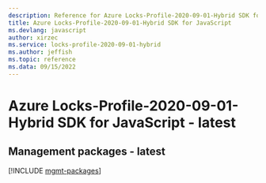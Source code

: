 ```yaml
---
description: Reference for Azure Locks-Profile-2020-09-01-Hybrid SDK for JavaScript
title: Azure Locks-Profile-2020-09-01-Hybrid SDK for JavaScript
ms.devlang: javascript
author: xirzec
ms.service: locks-profile-2020-09-01-hybrid
ms.author: jeffish
ms.topic: reference
ms.data: 09/15/2022
---
```

# Azure Locks-Profile-2020-09-01-Hybrid SDK for JavaScript - latest

## Management packages - latest
[!INCLUDE [mgmt-packages](locks-profile-2020-09-01-hybrid-mgmt-index.md)]